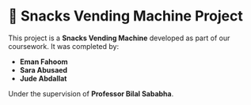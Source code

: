 # 🥤 Snacks Vending Machine Project

This project is a **Snacks Vending Machine** developed as part of our coursework. It was completed by:

- **Eman Fahoom**  
- **Sara Abusaed**  
- **Jude Abdallat**

Under the supervision of **Professor Bilal Sababha**.
